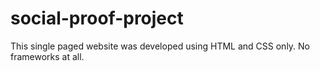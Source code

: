 # social-proof-project
This single paged website was developed using HTML and CSS only. No frameworks at all.
